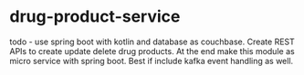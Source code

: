 # drug-product-service

todo - use spring boot with kotlin and database as couchbase. Create REST APIs to create update delete drug products. At the end make this module as micro service with spring boot. Best if include kafka event handling as well.
